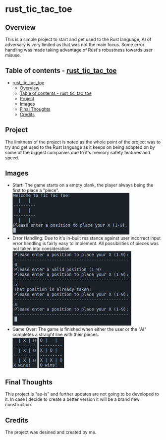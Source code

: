 # rust_tic_tac_toe
## Overview
This is a simple project to start and get used to the Rust language, AI of adversary is very limited as that was not the main focus.
Some error handling was made taking advantage of Rust's robustness towards user misuse.

## Table of contents - [rust\_tic\_tac\_toe](#rust_tic_tac_toe)
- [rust\_tic\_tac\_toe](#rust_tic_tac_toe)
  - [Overview](#overview)
  - [Table of contents - rust\_tic\_tac\_toe](#table-of-contents---rust_tic_tac_toe)
  - [Project](#project)
  - [Images](#images)
  - [Final Thoughts](#final-thoughts)
  - [Credits](#credits)

## Project
The limitness of the project is noted as the whole point of the project was to try and get used to the Rust language as it keeps on being adopted on by some of the biggest companies due to it's memory safety features and speed.

## Images
- Start: The game starts on a empty blank, the player always being the first to place a "piece".<br>
![start](assets/start.png)
- Error Handling: Due to it's in-built resistance against user incorrect input error handling is fairly easy to implement. All possibilities of pieces was not taken into consideration.<br>
![error_handling](assets/error_handling.png)
- Game Over: The game is finished when either the user or the "AI" completes a straight line with their pieces. <br>
![player_wins](assets/player_wins.png)
![player_loses](assets/player_loses.png)

## Final Thoughts
This project is "as-is" and further updates are not going to be developed to it. In case I decide to create a better version it will be a brand new construction.

## Credits
The project was desined and created by me.